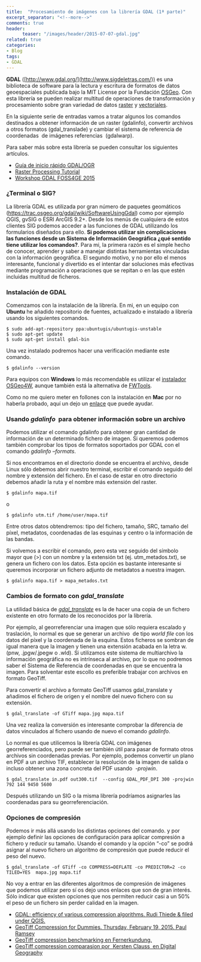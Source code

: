 ```yaml
---
title:  "Procesamiento de imágenes con la librería GDAL (1ª parte)"
excerpt_separator: "<!--more-->"
comments: true
header:
      teaser: "/images/header/2015-07-07-gdal.jpg"
related: true
categories: 
- Blog
tags:
- GDAL
---
```

        
**GDAL** ([http://www.gdal.org/](http://www.sigdeletras.com/)) es una biblioteca de software para la lectura y escritura de formatos de datos geoespaciales publicada bajo la MIT License por la Fundación [OSGeo](%20http:/www.osgeo.org/ "OSGeo"). Con esta librería se pueden realizar multitud de operaciones de transformación y procesamiento sobre gran variedad de datos [raster](http://www.gdal.org/formats_list.html "Raster") y [vectoriales](http://www.gdal.org/ogr_formats.html "Formatos vectoriales").
<!--more-->

En la siguiente serie de entradas vamos a tratar algunos los comandos destinados a obtener información de un raster (gdalinfo), convertir archivos a otros formatos (gdal_translade) y cambiar el sistema de referencia de coordenadas  de imágenes referencias  (gdalwarp).  

Para saber más sobre esta librería se pueden consultar los siguientes artículos.

*   [Guía de inicio rápido GDAL/OGR](http://live.osgeo.org/es/quickstart/gdal_quickstart.html "enlace")
*   [Raster Processing Tutorial](https://trac.osgeo.org/gdal/wiki/UserDocs/RasterProcTutorial%20 "Raster Processing Tutorial")
*   [Workshop GDAL FOSS4GE 2015](http://download.osgeo.org/gdal/workshop "WorkshopGDAl FOSS4GE")

### ¿Terminal o SIG?

La librería GDAL es utilizada por gran número de paquetes geomáticos (https://trac.osgeo.org/gdal/wiki/SoftwareUsingGdal) como por ejemplo QGIS, gvSIG o ESRI ArcGIS 9.2+. Desde los menús de cualquiera de estos clientes SIG podemos acceder a las funciones de GDAL utilizando los formularios diseñados para ello. **Si podemos utilizar sin complicaciones las funciones desde un Sistema de Información Geográfica ¿qué sentido tiene utilizar los comandos?**. Para mi, la primera razón es el simple hecho de conocer, aprender y saber a manejar distintas herramientas vinculadas con la información geográfica. El segundo motivo, y no por ello el menos interesante, funcional y divertido es el intentar dar soluciones más efectivas mediante programación a operaciones que se repitan o en las que estén incluidas multitud de ficheros.

### Instalación de GDAL

Comenzamos con la instalación de la librería. En mi, en un equipo con **Ubuntu** he añadido repositorio de fuentes, actualizado e instalado a librería usando los siguientes comandos.

	$ sudo add-apt-repository ppa:ubuntugis/ubuntugis-unstable  
	$ sudo apt-get update  
	$ sudo apt-get install gdal-bin

Una vez instalado podremos hacer una verificación mediante este comando.

	$ gdalinfo --version

Para equipos con **Windows** lo más recomendable es utilizar el [instalador OSGeo4W](https://trac.osgeo.org/osgeo4w/ "Osgeo4w"), aunque también está la alternativa de [FWTools](http://fwtools.maptools.org/ "fwtools").

Como no me quiero meter en follones con la instalación en **Mac** por no haberla probado, aquí un dejo un [enlace](https://www.mapbox.com/tilemill/docs/guides/gdal "Instlación GDAL en Mac") que puede ayudar.

### Usando _gdalinfo_  para obtener información sobre un archivo

Podemos utilizar el comando gdalinfo para obtener gran cantidad de información de un determinado fichero de imagen. Si queremos podemos también comprobar los tipos de formatos soportados por GDAL con el comando _gdalinfo –formats_.

Si nos encontramos en el directorio donde se encuentra el archivo, desde Linux sólo debemos abrir nuestro terminal, escribir el comando seguido del nombre y extensión del fichero. En el caso de estar en otro directorio debemos añadir la ruta y el nombre más extensión del raster.

	$ gdalinfo mapa.tif

o

	$ gdalinfo utm.tif /home/user/mapa.tif

Entre otros datos obtendremos: tipo del fichero, tamaño, SRC, tamaño del píxel, metadatos, coordenadas de las esquinas y centro o la información de las bandas.

Si volvemos a escribir el comando, pero esta vez seguido del símbolo mayor que (>) con un nombre y la extensión txt (ej. utm_metados.txt), se genera un fichero con los datos. Esta opción es bastante interesante si queremos incorporar un fichero adjunto de metadatos a nuestra imagen.

	$ gdalinfo mapa.tif > mapa_metados.txt

### Cambios de formato con _gdal_translate_

La utilidad básica de [_gdal_translate_](http://www.gdal.org/gdal_translate.html "gdal_translate") es la de hacer una copia de un fichero existente en otro formato de los reconocidos por la librería.

Por ejemplo, al georreferenciar una imagen que sólo requiera escalado y traslación, lo normal es que se generar un archivo  de tipo _world file_ con los datos del píxel y la coordenada de la esquina. Estos ficheros se sombran de igual manera que la imagen y tienen una extensión acabada en la letra w. (pnw, .jpgw/.jpegw o .wld). Si utilizamos este sistema de multiarchivo la información geográfica no es intrínseca al archivo, por lo que no podremos saber el Sistema de Referencia de coordenadas en que se encuentra la imagen. Para solventar este escollo es preferible trabajar con archivos en formato GeoTiff.

Para convertir el archivo a formato GeoTiff usamos gdal_translate y añadimos el fichero de origen y el nombre del nuevo fichero con su extensión.

	$ gdal_translate -of GTiff mapa.jpg mapa.tif

Una vez realiza la conversión es interesante comprobar la diferencia de datos vinculados al fichero usando de nuevo el comando _gdalinfo_.

Lo normal es que utilicemos la librería GDAL con imágenes georreferenciados, pero puede ser también útil para pasar de formato otros archivos sin coordenadas previas. Por ejemplo, podemos convertir un plano en PDF a un archivo TIF, establecer la resolución de la imagen de salida o incluso obtener una zona concreta del PDF usando  _-projwin_.

	$ gdal_translate in.pdf out300.tif  --config GDAL_PDF_DPI 300 -projwin 792 144 9450 5600

Después utilizando un SIG o la misma librería podríamos asignarles las coordenadas para su georreferenciación.

### Opciones de compresión

Podemos ir más allá usando los distintas opciones del comando. y por ejemplo definir las opciones de configuración para aplicar compresión a fichero y reducir su tamaño. Usando el comando y la opción “-co” se podrá asignar al nuevo fichero un algoritmo de compresión que puede reducir el peso del nuevo.

	$ gdal_translate -of GTiff -co COMPRESS=DEFLATE -co PREDICTOR=2 -co TILED=YES  mapa.jpg mapa.tif

No voy a entrar en las diferentes algoritmos de compresión de imágenes que podemos utilizar pero sí os dejo unos enlaces que son de gran interés. Sólo indicar que existen opciones que nos permiten reducir casi a un 50% el peso de un fichero sin perder calidad en la imagen.

*   [GDAL: efficiency of various compression algorithms. Rudi Thiede & filed under QGIS.](http://linfiniti.com/2011/05/gdal-efficiency-of-various-compression-algorithms/)
*   [GeoTiff Compression for Dummies. Thursday, February 19, 2015\. Paul Ramsey](http://blog.cleverelephant.ca/2015/02/geotiff-compression-for-dummies.html)
*   [GeoTiff compression benchmarking en Fernerkundung.](http://fernerkundung.github.io/GeoTiff-compression-benchmarking/)
*   [GeoTiff compression comparasion por  Kersten Clauss  en Digital Geography](http://www.digital-geography.com/geotiff-compression-comparison)
